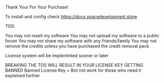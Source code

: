 Thank Your For Your Purchase!

To install and config check https://docs.spacedevelopment.store


TOS:

You may not resell my software
You may not upload my software to a public forum
You may not share my software with any friends/family
You may not remove the credits unless you have purchased the credit removal pack

License system will be implemtnted sooner or later

BREAKING THE TOS WILL RESULT IN YOUR LICENSE KEY GETTING BANNED
Banned License Key = Bot not work for those who need it explained further
